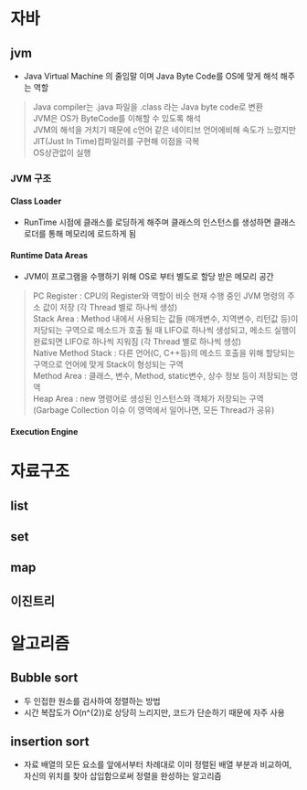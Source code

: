 # 자바
## jvm
* Java Virtual Machine 의 줄임말 이며 Java Byte Code를 OS에 맞게 해석 해주는 역할

> Java compiler는 .java 파일을 .class 라는 Java byte code로 변환 </br>
> JVM은 OS가 ByteCode를 이해할 수 있도록 해석 </br>
> JVM의 해석을 거치기 때문에 c언어 같은 네이티브 언어에비해 속도가 느렸지만 JIT(Just In Time)컴파일러를 구현해 이점을 극복 </br>
> OS상관없이 실행 </br>

### JVM 구조
#### Class Loader
* RunTime 시점에 클래스를 로딩하게 해주며 클래스의 인스턴스를 생성하면 클래스 로더를 통해 메모리에 로드하게 됨

#### Runtime Data Areas
* JVM이 프로그램을 수행하기 위해 OS로 부터 별도로 할당 받은 메모리 공간

> PC Register : CPU의 Register와 역할이 비슷 현재 수행 중인 JVM 명령의 주소 값이 저장 (각 Thread 별로 하나씩 생성) </br>
> Stack Area : Method 내에서 사용되는 값들 (매개변수, 지역변수, 리턴값 등)이 저당되는 구역으로 메소드가 호출 될 때 LIFO로 하나씩 생성되고, 메소드 실행이 완료되면 LIFO로 하나씩 지워짐 (각 Thread 별로 하나씩 생성)  </br>
> Native Method Stack : 다른 언어(C, C++등)의 메소드 호출을 위해 할당되는 구역으로 언어에 맞게 Stack이 형성되는 구역  </br>
> Method Area : 클래스, 변수, Method, static변수, 상수 정보 등이 저장되는 영역 </br>
> Heap Area : new 명령어로 생성된 인스턴스와 객체가 저장되는 구역(Garbage Collection 이슈 이 영역에서 일어나면, 모든 Thread가 공유)  </br>

#### Execution Engine


# 자료구조
## list
## set
## map
## 이진트리

# 알고리즘
## Bubble sort
* 두 인접한 원소를 검사하여 정렬하는 방법
* 시간 복잡도가 O(n^{2})로 상당히 느리지만, 코드가 단순하기 때문에 자주 사용

## insertion sort
* 자료 배열의 모든 요소를 앞에서부터 차례대로 이미 정렬된 배열 부분과 비교하여, 자신의 위치를 찾아 삽입함으로써 정렬을 완성하는 알고리즘
